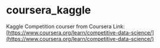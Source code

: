 # coursera_kaggle
Kaggle Competition courser from Coursera
Link: [https://www.coursera.org/learn/competitive-data-science/](https://www.coursera.org/learn/competitive-data-science/)
